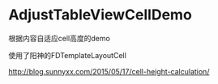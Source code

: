 # AdjustTableViewCellDemo

根据内容自适应cell高度的demo

使用了阳神的FDTemplateLayoutCell

http://blog.sunnyxx.com/2015/05/17/cell-height-calculation/

